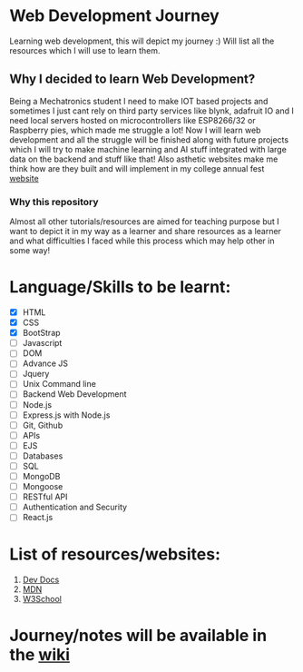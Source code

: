 # Web Development Journey
Learning web development, this will depict my journey :)
Will list all the resources which I will use to learn them.

## Why I decided to learn Web Development?
Being a Mechatronics student I need to make IOT based projects and sometimes I just cant rely on third party services like blynk, adafruit IO and I need local servers hosted on microcontrollers like ESP8266/32 or Raspberry pies, which made me struggle a lot! Now I will learn web development and all the struggle will be finished along with future projects which I will try to make machine learning and AI stuff integrated with large data on the backend and stuff like that! Also asthetic websites make me think how are they built and will implement in my college annual fest [website](https://ENNOGY.github.io)

### Why this repository
Almost all other tutorials/resources are aimed for teaching purpose but I want to depict it in my way as a learner and share resources as a learner and what difficulties I faced while this process which may help other in some way!

# Language/Skills to be learnt:
- [x] HTML
- [x] CSS
- [x] BootStrap
- [ ] Javascript
- [ ] DOM
- [ ] Advance JS
- [ ] Jquery
- [ ] Unix Command line
- [ ] Backend Web Development
- [ ] Node.js
- [ ] Express.js with Node.js
- [ ] Git, Github
- [ ] APIs
- [ ] EJS
- [ ] Databases
- [ ] SQL
- [ ] MongoDB
- [ ] Mongoose
- [ ] RESTful API
- [ ] Authentication and Security
- [ ] React.js

# List of resources/websites:
1. [Dev Docs](https://devdocs.io)
2. [MDN](https://developer.mozilla.org/en-US/)
3. [W3School](https://www.w3schools.com)
# Journey/notes will be available in the [wiki](https://github.com/AnshumanFauzdar/Web-Development-Journey/wiki)
